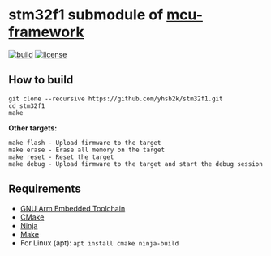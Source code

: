 # stm32f1 submodule of [mcu-framework](https://github.com/yhsb2k/mcu-framework)

[![build](https://github.com/yhsb2k/stm32f1/workflows/build/badge.svg)](https://github.com/yhsb2k/stm32f1/actions?workflow=build)
[![license](https://img.shields.io/github/license/yhsb2k/stm32f1?color=blue)](https://github.com/yhsb2k/stm32f1/blob/master/LICENSE)

## How to build
```
git clone --recursive https://github.com/yhsb2k/stm32f1.git
cd stm32f1
make
```
**Other targets:**
```
make flash - Upload firmware to the target
make erase - Erase all memory on the target
make reset - Reset the target
make debug - Upload firmware to the target and start the debug session
```

## Requirements
* [GNU Arm Embedded Toolchain](https://developer.arm.com/tools-and-software/open-source-software/developer-tools/gnu-toolchain/gnu-rm/downloads)
* [CMake](https://cmake.org/download)
* [Ninja](https://ninja-build.org)
* [Make](https://winlibs.com)
* For Linux (apt): `apt install cmake ninja-build`
